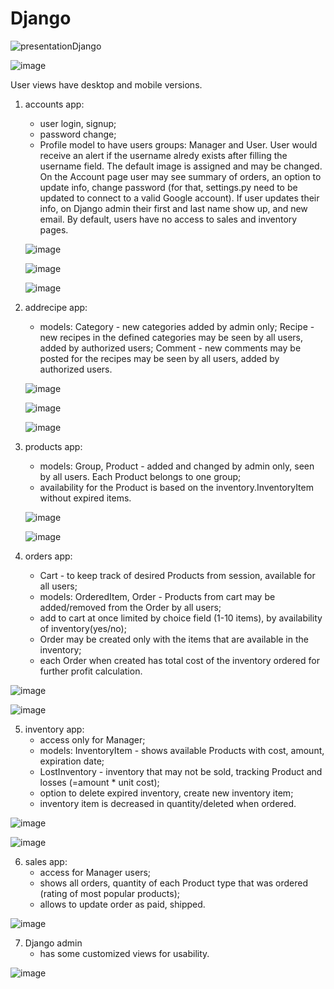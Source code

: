 # Django

![presentationDjango](https://user-images.githubusercontent.com/103450865/201493033-1831e850-1927-4124-abdb-286bbec0a48f.png)






![image](https://user-images.githubusercontent.com/103450865/199138211-22d1d9d0-c5b2-4d37-b19a-c88e927d30da.png)


User views have desktop and mobile versions. 

1) accounts app:
    - user login, signup;
    - password change;
    - Profile model to have users groups: Manager and User.
    User would receive an alert if the username alredy exists after filling the username field. The default image is assigned and may be changed.
    On the Account page user may see summary of orders, an option to update info, change password (for that, settings.py need to be updated to connect to a valid Google account). If user updates their info, on Django admin their first and last name show up, and new email. By default, users have no access to sales and inventory pages.
    
    ![image](https://user-images.githubusercontent.com/103450865/200011375-1abad45d-72a2-48e4-bdb8-3cccc269d652.png)
    
    ![image](https://user-images.githubusercontent.com/103450865/200013496-3e073007-d42f-4392-8c65-9d395e7b6fa8.png)
    
    ![image](https://user-images.githubusercontent.com/103450865/200021638-7f2517ff-8081-4088-90bd-b94d2a599d69.png) 


2) addrecipe app:
    - models: Category - new categories added by admin only;
              Recipe   - new recipes in the defined categories may be seen by all users, added by authorized users;
              Comment  - new comments may be posted for the recipes may be seen by all users, added by authorized users. 
              
   ![image](https://user-images.githubusercontent.com/103450865/200020346-8ce67181-3315-444c-bc51-bdec19de913b.png)
        
   ![image](https://user-images.githubusercontent.com/103450865/200019495-8e53864b-22c0-4bca-9bec-88e8b79c8c2b.png)

   ![image](https://user-images.githubusercontent.com/103450865/200020577-33f1ee08-3ab9-4d89-913d-e1578ee44fb6.png)

 
3) products app:
    - models: Group, Product - added and changed by admin only, seen by all users. Each Product belongs to one group;
    - availability for the Product is based on the inventory.InventoryItem without expired items.
    
     ![image](https://user-images.githubusercontent.com/103450865/199138381-5fad85d5-4f15-4723-947c-095b189f7920.png)
     
     ![image](https://user-images.githubusercontent.com/103450865/199138496-a98fdcc1-834c-435f-84ad-82696f3ec99e.png)



4) orders app:
    - Cart - to keep track of desired Products from session, available for all users;
    - models: OrderedItem, Order - Products from cart may be added/removed from the Order by all users;
    - add to cart at once limited by choice field (1-10 items), by availability of inventory(yes/no);
    - Order may be created only with the items that are available in the inventory;
    - each Order when created has total cost of the inventory ordered for further profit calculation.
    
    
![image](https://user-images.githubusercontent.com/103450865/199138606-adca7a59-c1e0-43c3-a1e3-99254e597456.png)

![image](https://user-images.githubusercontent.com/103450865/200015450-73cb0849-0565-480c-9793-d143ad9ca53e.png)


5) inventory app:
    - access only for Manager;
    - models: InventoryItem - shows available Products with cost, amount, expiration date; 
    - LostInventory - inventory that may not be sold, tracking Product and losses (=amount * unit cost);
    - option to delete expired inventory, create new inventory item;
    - inventory item is decreased in quantity/deleted when ordered.
    
![image](https://user-images.githubusercontent.com/103450865/199138674-7a644011-263a-4cea-b6cf-27a0fa1e41ff.png)

![image](https://user-images.githubusercontent.com/103450865/200022115-f23b5020-5ab5-4469-8288-2aedcc57d496.png)



   
6) sales app:
    - access for Manager users;
    - shows all orders, quantity of each Product type that was ordered (rating of most popular products);
    - allows to update order as paid, shipped.
    
![image](https://user-images.githubusercontent.com/103450865/199138760-6fadff22-8389-4088-9fc3-cd503af869d7.png)

7) Django admin 
    - has some customized views for usability. 
   
![image](https://user-images.githubusercontent.com/103450865/200023097-d9097524-387c-473f-9b7b-cfe518997acc.png)


    
